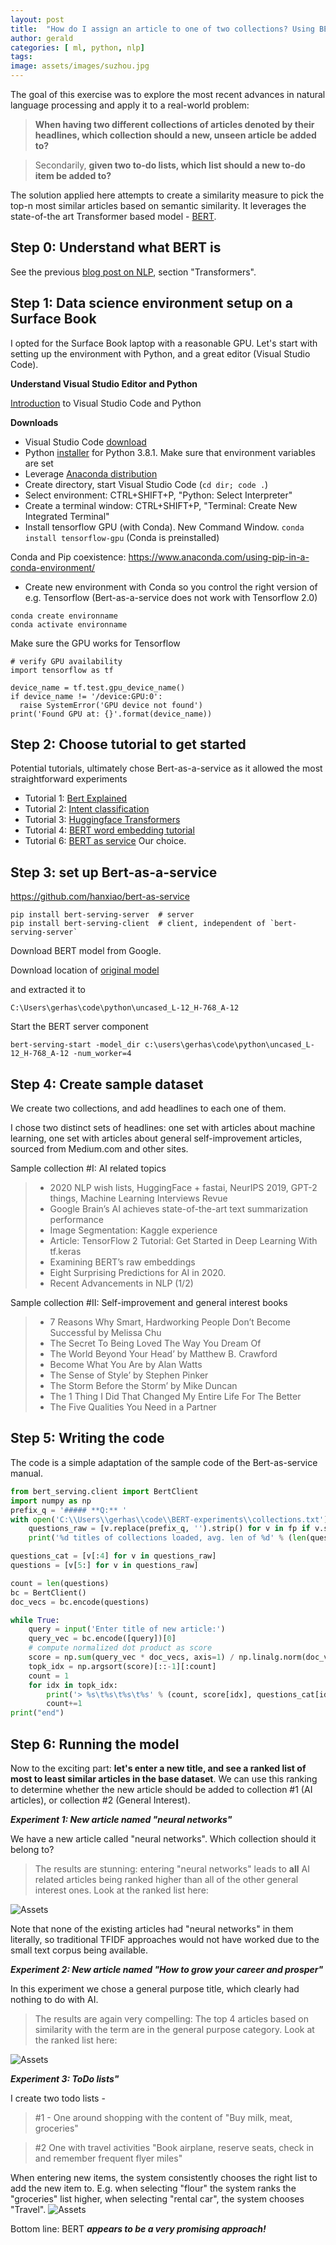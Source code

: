 ```yaml
---
layout: post
title:  "How do I assign an article to one of two collections? Using BERT and state-of-the-art NLP"
author: gerald
categories: [ ml, python, nlp]
tags: 
image: assets/images/suzhou.jpg
---
```


The goal of this exercise was to explore the most recent advances in natural language processing and apply it to a real-world problem: 

> **When having two different collections of articles denoted by their headlines, which collection should a new, unseen article be added to?** 

> Secondarily, **given two to-do lists, which list should a new to-do item be added to?**

The solution applied here attempts to create a similarity measure to pick the top-n most similar articles based on semantic similarity. It leverages the state-of-the art Transformer based model - [BERT](https://arxiv.org/abs/1810.04805).


Step 0: Understand what BERT is
---

See the previous [blog post on NLP](https://haslhofer.github.io/nlp-introduction/), section "Transformers".


Step 1: Data science environment setup on a Surface Book 
---

I opted for the Surface Book laptop with a reasonable GPU. Let's start with setting up the environment with Python, and a great editor (Visual Studio Code).

**Understand Visual Studio Editor and Python**

[Introduction](https://code.visualstudio.com/docs/languages/python) to Visual Studio Code and Python

**Downloads**

* Visual Studio Code [download](https://code.visualstudio.com/Download)
* Python [installer](https://www.python.org/ftp/python/3.8.1/python-3.8.1.exe) for Python 3.8.1. Make sure that environment variables are set
* Leverage [Anaconda distribution](https://www.anaconda.com/distribution/#windows)
* Create directory, start Visual Studio Code (```cd dir; code .```)
* Select environment: CTRL+SHIFT+P,  "Python: Select Interpreter"
* Create a terminal window: CTRL+SHIFT+P, "Terminal: Create New Integrated Terminal"
* Install tensorflow GPU (with Conda). New Command Window. ```conda install tensorflow-gpu```  (Conda is preinstalled)

Conda and Pip coexistence: 
https://www.anaconda.com/using-pip-in-a-conda-environment/

* Create new environment with Conda so you control the right version of e.g. Tensorflow (Bert-as-a-service does not work with Tensorflow 2.0)

``` 
conda create environname
conda activate environname
```

Make sure the GPU works for Tensorflow

```
# verify GPU availability
import tensorflow as tf

device_name = tf.test.gpu_device_name()
if device_name != '/device:GPU:0':
  raise SystemError('GPU device not found')
print('Found GPU at: {}'.format(device_name))
```


Step 2: Choose tutorial to get started
---

Potential tutorials, ultimately chose Bert-as-a-service as it allowed the most straightforward experiments
* Tutorial 1: [Bert Explained](https://towardsml.com/2019/09/17/bert-explained-a-complete-guide-with-theory-and-tutorial/)
* Tutorial 2: [Intent classification](https://towardsdatascience.com/bert-for-dummies-step-by-step-tutorial-fb90890ffe03)
* Tutorial 3: [Huggingface Transformers](https://github.com/huggingface/transformers)
* Tutorial 4: [BERT word embedding tutorial](http://mccormickml.com/2019/05/14/BERT-word-embeddings-tutorial/)
* Tutorial 6: [BERT as service](https://github.com/hanxiao/bert-as-service) Our choice.

Step 3: set up Bert-as-a-service
---

https://github.com/hanxiao/bert-as-service

``` 
pip install bert-serving-server  # server
pip install bert-serving-client  # client, independent of `bert-serving-server`
``` 

Download BERT model from Google. 

Download location of [original model](https://storage.googleapis.com/bert_models/2018_10_18/uncased_L-12_H-768_A-12.zip)

 and extracted it to 
 ```
 C:\Users\gerhas\code\python\uncased_L-12_H-768_A-12
```

Start the BERT server component
```
bert-serving-start -model_dir c:\users\gerhas\code\python\uncased_L-12_H-768_A-12 -num_worker=4
```

Step 4: Create sample dataset
---

We create two collections, and add headlines to each one of them.

I chose two distinct sets of headlines: one set with articles about machine learning, one set with articles about general self-improvement articles, sourced from Medium.com and other sites. 


Sample collection #I: AI related topics
>*  2020 NLP wish lists, HuggingFace + fastai, NeurIPS 2019, GPT-2 things, Machine Learning Interviews Revue
>* Google Brain’s AI achieves state-of-the-art text summarization performance
>* Image Segmentation: Kaggle experience
>* Article: TensorFlow 2 Tutorial: Get Started in Deep Learning With tf.keras
>* Examining BERT’s raw embeddings
>* Eight Surprising Predictions for AI in 2020.
>* Recent Advancements in NLP (1/2)

Sample collection #II: Self-improvement and general interest books

>* 7 Reasons Why Smart, Hardworking People Don’t Become Successful by Melissa Chu 
>* The Secret To Being Loved The Way You Dream Of
>* The World Beyond Your Head’ by Matthew B. Crawford
>* Become What You Are by Alan Watts
>* The Sense of Style’ by Stephen Pinker
>* The Storm Before the Storm’ by Mike Duncan
>* The 1 Thing I Did That Changed My Entire Life For The Better
>* The Five Qualities You Need in a Partner

Step 5: Writing the code
---

The code is a simple adaptation of the sample code of the Bert-as-service manual. 
```python
from bert_serving.client import BertClient
import numpy as np
prefix_q = '##### **Q:** '
with open('C:\\Users\\gerhas\\code\\BERT-experiments\\collections.txt') as fp:
    questions_raw = [v.replace(prefix_q, '').strip() for v in fp if v.strip() and v.startswith(prefix_q)]
    print('%d titles of collections loaded, avg. len of %d' % (len(questions_raw), np.mean([len(d.split()) for d in questions_raw])))

questions_cat = [v[:4] for v in questions_raw]
questions = [v[5:] for v in questions_raw]

count = len(questions)
bc = BertClient()
doc_vecs = bc.encode(questions)

while True:
    query = input('Enter title of new article:')
    query_vec = bc.encode([query])[0]
    # compute normalized dot product as score
    score = np.sum(query_vec * doc_vecs, axis=1) / np.linalg.norm(doc_vecs, axis=1)
    topk_idx = np.argsort(score)[::-1][:count]
    count = 1
    for idx in topk_idx:
        print('> %s\t%s\t%s\t%s' % (count, score[idx], questions_cat[idx], questions[idx]))
        count+=1
print("end")
```

Step 6: Running the model
---

Now to the exciting part: **let's enter a new title, and see a ranked list of most to least similar articles in the base dataset**. We can use this ranking to determine whether the new article should be added to collection #1 (AI articles), or collection #2 (General Interest).


***Experiment 1: New article named "neural networks"***

We have a new article called "neural networks". Which collection should it belong to?

> The results are stunning: entering "neural networks" leads to **all** AI related articles being ranked higher than all of the other general interest ones. Look at the ranked list here:


![Assets](/assets/images/results.jpg)

Note that none of the existing articles had "neural networks" in them literally, so traditional TFIDF approaches would not have worked due to the small text corpus being available.

***Experiment 2: New article named "How to grow your career and prosper"***

In this experiment we chose a general purpose title, which clearly had nothing to do with AI.


> The results are again very compelling: The top 4 articles based on similarity with the term are in the general purpose category. Look at the ranked list here:

![Assets](/assets/images/results2.jpg)

***Experiment 3: ToDo lists"***

I create two todo lists - 

> #1 - One around shopping with the content of "Buy milk, meat, groceries"

> #2 One with travel activities "Book airplane, reserve seats, check in and remember frequent flyer miles"

When entering new items, the system consistently chooses the right list to add the new item to. E.g. when selecting "flour" the system ranks the "groceries" list higher, when selecting "rental car", the system chooses "Travel".
![Assets](/assets/images/results3.jpg)

Bottom line: BERT ***appears to be a very promising approach!***
